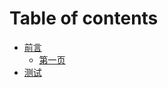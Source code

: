 # Table of contents

* [前言](README.md)
  * [第一页](Mybooks/kindle/ankindle/ankidle魔改.md)
* [测试](ce-shi.md)

